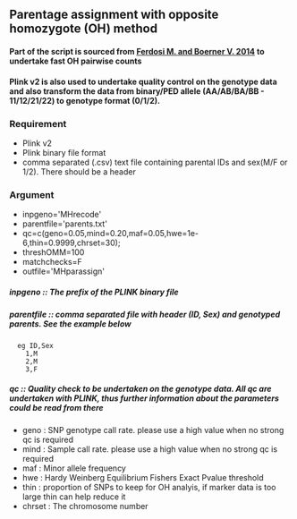 ## Parentage assignment with opposite homozygote (OH) method
#### Part of the script is sourced from [Ferdosi M. and Boerner V. 2014](http://www.sciencedirect.com/science/article/pii/S1871141314002625) to undertake fast OH pairwise counts  
#### Plink v2 is also used to undertake quality control on the genotype data and also transform the data from binary/PED allele (AA/AB/BA/BB - 11/12/21/22) to genotype format (0/1/2).


### Requirement 
- Plink v2  
- Plink binary file format  
- comma separated (.csv) text file containing parental IDs and sex(M/F or 1/2). There should be a header  

### Argument  
- inpgeno='MHrecode'
- parentfile='parents.txt'
- qc=c(geno=0.05,mind=0.20,maf=0.05,hwe=1e-6,thin=0.9999,chrset=30);
- threshOMM=100
- matchchecks=F
- outfile='MHparassign'

##### inpgeno :: The prefix of the PLINK binary file  
##### parentfile :: comma separated file with header (ID, Sex) and genotyped parents.  See the example below
      eg ID,Sex  
        1,M  
        2,M  
        3,F  

##### qc :: Quality check to be undertaken on the genotype data. All qc are undertaken with PLINK, thus further information about the parameters could be read from there
- geno : SNP genotype call rate. please use a high value when no strong qc is required
- mind : Sample call rate. please use a high value when no strong qc is required
- maf  : Minor allele frequency 
- hwe  : Hardy Weinberg Equilibrium Fishers Exact Pvalue threshold
- thin : proportion of SNPs to keep for OH analyis, if marker data is too large thin can help reduce it
- chrset : The chromosome number


